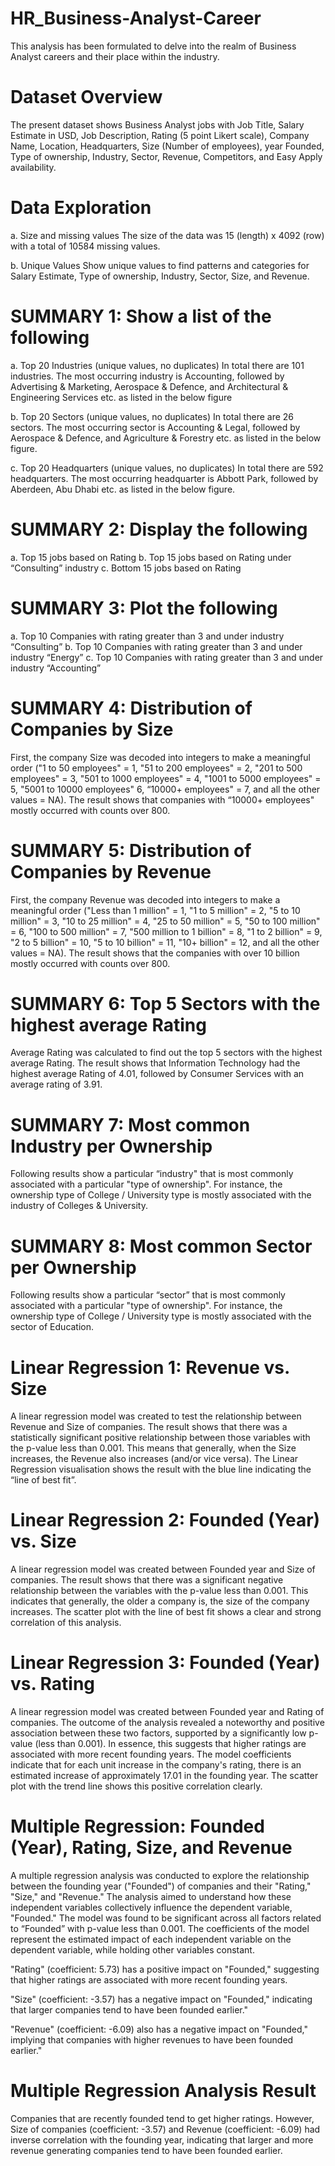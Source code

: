 # HR_Business-Analyst-Career
This analysis has been formulated to delve into the realm of Business Analyst careers and their place within the industry.

# Dataset Overview
The present dataset shows Business Analyst jobs with Job Title, Salary Estimate in USD, Job Description, 
Rating (5 point Likert scale), Company Name, Location, Headquarters, Size (Number of employees), year Founded, 
Type of ownership, Industry, Sector, Revenue, Competitors, and Easy Apply availability.

# Data Exploration
a. Size and missing values
The size of the data was 15 (length) x 4092 (row) with a total of 10584 missing values.

b. Unique Values
Show unique values to find patterns and categories for Salary Estimate, Type of ownership, Industry, Sector, Size, and Revenue.

# SUMMARY 1: Show a list of the following
a. Top 20 Industries (unique values, no duplicates)
In total there are 101 industries. The most occurring industry is Accounting, followed by
Advertising & Marketing, Aerospace & Defence, and Architectural & Engineering Services
etc. as listed in the below figure

b. Top 20 Sectors (unique values, no duplicates)
In total there are 26 sectors. The most occurring sector is Accounting & Legal, followed by
Aerospace & Defence, and Agriculture & Forestry etc. as listed in the below figure.

c. Top 20 Headquarters (unique values, no duplicates)
In total there are 592 headquarters. The most occurring headquarter is Abbott Park, followed
by Aberdeen, Abu Dhabi etc. as listed in the below figure.

# SUMMARY 2: Display the following
a. Top 15 jobs based on Rating
b. Top 15 jobs based on Rating under “Consulting” industry
c. Bottom 15 jobs based on Rating

# SUMMARY 3: Plot the following
a. Top 10 Companies with rating greater than 3 and under industry “Consulting”
b. Top 10 Companies with rating greater than 3 and under industry “Energy”
c. Top 10 Companies with rating greater than 3 and under industry “Accounting”

# SUMMARY 4: Distribution of Companies by Size
First, the company Size was decoded into integers to make a meaningful order ("1 to 50
employees" = 1, "51 to 200 employees" = 2, "201 to 500 employees" = 3, "501 to 1000
employees" = 4, "1001 to 5000 employees" = 5, "5001 to 10000 employees" 6, “10000+
employees" = 7, and all the other values = NA). The result shows that companies with
“10000+ employees" mostly occurred with counts over 800.

# SUMMARY 5: Distribution of Companies by Revenue
First, the company Revenue was decoded into integers to make a meaningful order ("Less
than 1 million" = 1, "1 to 5 million" = 2, "5 to 10 million" = 3, "10 to 25 million" = 4, "25 to 50
million" = 5, "50 to 100 million" = 6, "100 to 500 million" = 7, "500 million to 1 billion" = 8, "1 to
2 billion" = 9, "2 to 5 billion" = 10, "5 to 10 billion" = 11, "10+ billion" = 12, and all the other
values = NA). The result shows that the companies with over 10 billion mostly occurred with
counts over 800.

# SUMMARY 6: Top 5 Sectors with the highest average Rating
Average Rating was calculated to find out the top 5 sectors with the highest average Rating.
The result shows that Information Technology had the highest average Rating of 4.01,
followed by Consumer Services with an average rating of 3.91.

# SUMMARY 7: Most common Industry per Ownership
Following results show a particular “industry" that is most commonly associated with a
particular "type of ownership". For instance, the ownership type of College / University type
is mostly associated with the industry of Colleges & University.

# SUMMARY 8: Most common Sector per Ownership
Following results show a particular “sector” that is most commonly associated with a
particular "type of ownership". For instance, the ownership type of College / University type
is mostly associated with the sector of Education.

# Linear Regression 1: Revenue vs. Size
A linear regression model was created to test the relationship between Revenue and Size of
companies. The result shows that there was a statistically significant positive relationship
between those variables with the p-value less than 0.001. This means that generally, when
the Size increases, the Revenue also increases (and/or vice versa). The Linear Regression
visualisation shows the result with the blue line indicating the “line of best fit”.

# Linear Regression 2: Founded (Year) vs. Size
A linear regression model was created between Founded year and Size of companies. The
result shows that there was a significant negative relationship between the variables with the
p-value less than 0.001. This indicates that generally, the older a company is, the size of the
company increases. The scatter plot with the line of best fit shows a clear and strong
correlation of this analysis.

# Linear Regression 3: Founded (Year) vs. Rating
A linear regression model was created between Founded year and Rating of companies.
The outcome of the analysis revealed a noteworthy and positive association between these
two factors, supported by a significantly low p-value (less than 0.001). In essence, this
suggests that higher ratings are associated with more recent founding years. The model
coefficients indicate that for each unit increase in the company's rating, there is an estimated
increase of approximately 17.01 in the founding year. The scatter plot with the trend line
shows this positive correlation clearly.

# Multiple Regression: Founded (Year), Rating, Size, and Revenue
A multiple regression analysis was conducted to explore the relationship between the
founding year ("Founded") of companies and their "Rating," "Size," and "Revenue." The
analysis aimed to understand how these independent variables collectively influence the
dependent variable, "Founded." The model was found to be significant across all factors
related to “Founded” with p-value less than 0.001. The coefficients of the model represent
the estimated impact of each independent variable on the dependent variable, while holding
other variables constant.

"Rating" (coefficient: 5.73) has a positive impact on "Founded," suggesting that higher
ratings are associated with more recent founding years.

"Size" (coefficient: -3.57) has a negative impact on "Founded," indicating that larger
companies tend to have been founded earlier."

"Revenue" (coefficient: -6.09) also has a negative impact on "Founded," implying that
companies with higher revenues to have been founded earlier."

# Multiple Regression Analysis Result
Companies that are recently founded tend to get higher ratings. However, Size of companies (coefficient:
-3.57) and Revenue (coefficient: -6.09) had inverse correlation with the founding year,
indicating that larger and more revenue generating companies tend to have been founded
earlier.
